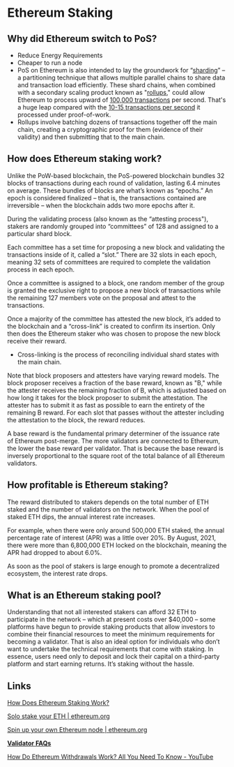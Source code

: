# Ethereum  Staking

## Why did Ethereum switch to PoS?

- Reduce Energy Requirements
- Cheaper to run a node
- PoS on Ethereum is also intended to lay the groundwork for “[sharding](https://www.coindesk.com/learn/2020/12/02/what-is-sharding/)” – a partitioning technique that allows multiple parallel chains to share data and transaction load efficiently. These shard chains, when combined with a secondary scaling product known as "[rollups](https://www.coindesk.com/learn/what-are-rollups-zk-rollups-and-optimistic-rollups-explained/)," could allow Ethereum to process upward of [100,000 transactions](https://ethereum.org/en/eth2/shard-chains/) per second. That's a huge leap compared with the [10-15 transactions per second](https://ycharts.com/indicators/ethereum_transactions_per_day) it processed under proof-of-work.
- Rollups involve batching dozens of transactions together off the main chain, creating a cryptographic proof for them (evidence of their validity) and then submitting that to the main chain.

## How does Ethereum staking work?

Unlike the PoW-based blockchain, the PoS-powered blockchain bundles 32 blocks of transactions during each round of validation, lasting 6.4 minutes on average. These bundles of blocks are what’s known as “epochs.” An epoch is considered finalized – that is, the transactions contained are irreversible – when the blockchain adds two more epochs after it.

During the validating process (also known as the “attesting process"), stakers are randomly grouped into “committees” of 128 and assigned to a particular shard block.

Each committee has a set time for proposing a new block and validating the transactions inside of it, called a “slot.” There are 32 slots in each epoch, meaning 32 sets of committees are required to complete the validation process in each epoch.

Once a committee is assigned to a block, one random member of the group is granted the exclusive right to propose a new block of transactions while the remaining 127 members vote on the proposal and attest to the transactions.

Once a majority of the committee has attested the new block, it’s added to the blockchain and a “cross-link” is created to confirm its insertion. Only then does the Ethereum staker who was chosen to propose the new block receive their reward.

- Cross-linking is the process of reconciling individual shard states with the main chain.

Note that block proposers and attesters have varying reward models. The block proposer receives a fraction of the base reward, known as "B," while the attester receives the remaining fraction of B, which is adjusted based on how long it takes for the block proposer to submit the attestation. The attester has to submit it as fast as possible to earn the entirety of the remaining B reward. For each slot that passes without the attester including the attestation to the block, the reward reduces.

A base reward is the fundamental primary determiner of the issuance rate of Ethereum post-merge. The more validators are connected to Ethereum, the lower the base reward per validator. That is because the base reward is inversely proportional to the square root of the total balance of all Ethereum validators.

## How profitable is Ethereum staking?

The reward distributed to stakers depends on the total number of ETH staked and the number of validators on the network. When the pool of staked ETH dips, the annual interest rate increases.

For example, when there were only around 500,000 ETH staked, the annual percentage rate of interest (APR) was a little over 20%. By August, 2021, there were more than 6,800,000 ETH locked on the blockchain, meaning the APR had dropped to about 6.0%.

As soon as the pool of stakers is large enough to promote a decentralized ecosystem, the interest rate drops.

## What is an Ethereum staking pool?

Understanding that not all interested stakers can afford 32 ETH to participate in the network – which at present costs over $40,000 – some platforms have begun to provide staking products that allow investors to combine their financial resources to meet the minimum requirements for becoming a validator. That is also an ideal option for individuals who don’t want to undertake the technical requirements that come with staking. In essence, users need only to deposit and lock their capital on a third-party platform and start earning returns. It’s staking without the hassle.

## Links

[How Does Ethereum Staking Work?](https://www.coindesk.com/learn/how-does-ethereum-staking-work/)

[Solo stake your ETH | ethereum.org](https://ethereum.org/en/staking/solo/)

[Spin up your own Ethereum node | ethereum.org](https://ethereum.org/en/developers/docs/nodes-and-clients/run-a-node/)

**[Validator FAQs](https://launchpad.ethereum.org/en/faq)**

[How Do Ethereum Withdrawals Work? All You Need To Know - YouTube](https://www.youtube.com/watch?v=RwwU3P9n3uo)
